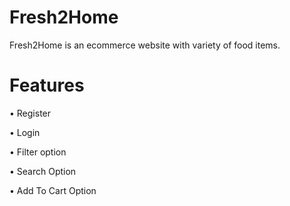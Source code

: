 # Fresh2Home

Fresh2Home is an ecommerce website with variety of food items.

# Features 

•	Register

•	Login

•	Filter option

•	Search Option

•	Add To Cart Option



